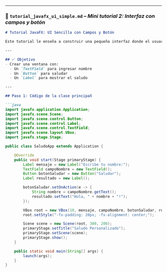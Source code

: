 
---

### 📄 `tutorial_javafx_ui_simple.md` – *Mini tutorial 2: Interfaz con campos y botón*

```markdown
# Tutorial JavaFX: UI Sencilla con Campos y Botón

Este tutorial le enseña a construir una pequeña interfaz donde el usuario puede ingresar su nombre y recibir un saludo.

---

## ✅ Objetivo
- Crear una ventana con:
  - Un `TextField` para ingresar nombre
  - Un `Button` para saludar
  - Un `Label` para mostrar el saludo

---

## Paso 1: Código de la clase principañ

```java
import javafx.application.Application;
import javafx.scene.Scene;
import javafx.scene.control.Button;
import javafx.scene.control.Label;
import javafx.scene.control.TextField;
import javafx.scene.layout.VBox;
import javafx.stage.Stage;

public class SaludoApp extends Application {

    @Override
    public void start(Stage primaryStage) {
        Label mensaje = new Label("Escribe tu nombre:");
        TextField campoNombre = new TextField();
        Button botonSaludar = new Button("Saludar");
        Label resultado = new Label();

        botonSaludar.setOnAction(e -> {
            String nombre = campoNombre.getText();
            resultado.setText("Hola, " + nombre + "!");
        });

        VBox root = new VBox(10, mensaje, campoNombre, botonSaludar, resultado);
        root.setStyle("-fx-padding: 20px; -fx-alignment: center;");

        Scene scene = new Scene(root, 300, 200);
        primaryStage.setTitle("Saludo Personalizado");
        primaryStage.setScene(scene);
        primaryStage.show();
    }

    public static void main(String[] args) {
        launch(args);
    }
}
